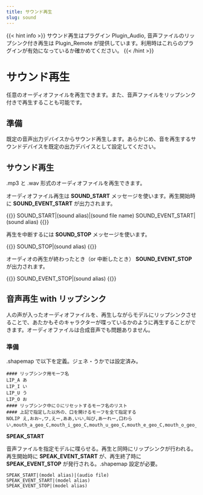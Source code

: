 ```yaml
---
title: サウンド再生
slug: sound
---
```

{{< hint info >}}
サウンド再生はプラグイン Plugin_Audio, 音声ファイルのリップシンク付き再生は Plugin_Remote が提供しています。利用時はこれらのプラグインが有効になっているか確かめてください。
{{< /hint >}}

# サウンド再生

任意のオーディオファイルを再生できます。また、音声ファイルをリップシンク付きで再生することも可能です。

## 準備

既定の音声出力デバイスからサウンド再生します。あらかじめ、音を再生するサウンドデバイスを既定の出力デバイスとして設定してください。

## サウンド再生

.mp3 と .wav 形式のオーディオファイルを再生できます。

オーディオファイル再生は **SOUND_START** メッセージを使います。再生開始時に **SOUND_EVENT_START** が出力されます。

{{<message>}}
SOUND_START|(sound alias)|(sound file name)
SOUND_EVENT_START|(sound alias)
{{</message>}}

再生を中断するには **SOUND_STOP** メッセージを使います。

{{<message>}}
SOUND_STOP|(sound alias)
{{</message>}}

オーディオの再生が終わったとき（or 中断したとき） **SOUND_EVENT_STOP** が出力されます。

{{<message>}}
SOUND_EVENT_STOP|(sound alias)
{{</message>}}

## 音声再生 with リップシンク

人の声が入ったオーディオファイルを、再生しながらモデルにリップシンクさせることで、あたかもそのキャラクターが喋っているかのように再生することができます。オーディオファイルは合成音声でも問題ありません。

### 準備

.shapemap で以下を定義。ジェネ・うかでは設定済み。

```text
#### リップシンク用モーフ名
LIP_A あ
LIP_I い
LIP_U う
LIP_O お
#### リップシンク中に０にリセットするモーフ名のリスト
#### 上記で指定した以外の、口を開けるモーフを全て指定する
NOLIP え,おお~,ワ,えー,ああ,いい,叫び,あーれー,口わらい,mouth_a_geo_C,mouth_i_geo_C,mouth_u_geo_C,mouth_e_geo_C,mouth_o_geo_C,mouth_oh_geo_C,mouth_smile_geo_C,mouth_surprise_geo

```

**SPEAK_START**

音声ファイルを指定モデルに喋らせる。再生と同時にリップシンクが行われる。再生開始時に **SPEAK_EVENT_START** が、再生終了時に **SPEAK_EVENT_STOP** が発行される。.shapemap 設定が必要。

```text
SPEAK_START|(model alias)|(audio file)
SPEAK_EVENT_START|(model alias)
SPEAK_EVENT_STOP|(model alias)
```
